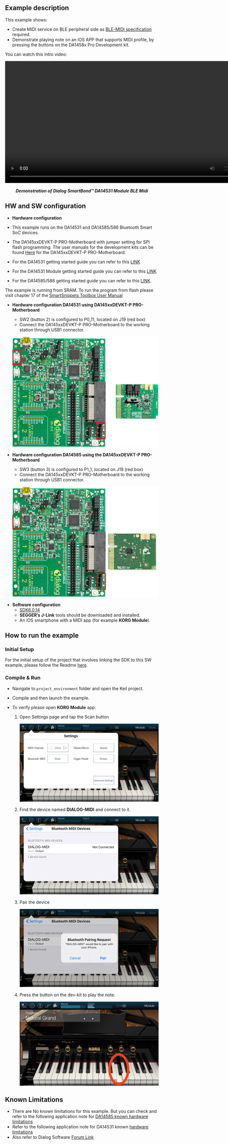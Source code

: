 ## Example description

This example shows:

- Create MIDI service on BLE peripheral side as [BLE-MIDI specification](https://www.midi.org/specifications-old/item/bluetooth-le-midi) required.
- Demonstrate playing note on an iOS APP that supports MIDI profile, by pressing the buttons on the DA1458x Pro Development kit.

You can watch this intro video:

   <div style="text-align:center">
      <video width="800" height="400" controls>
         <source src="midi.mp4" type="video/mp4">
         Your browser does not support this tag!
      </video>
   <p><b><i>Demonstration of Dialog SmartBond™ DA14531 Module BLE Midi</i></b></p>   
   </div> 

## HW and SW configuration

- **Hardware configuration**

- This example runs on the DA14531 and DA14585/586 Bluetooth Smart SoC devices.
- The DA145xxDEVKT-P PRO-Motherboard with jumper setting for SPI flash programming. The user manuals for the development kits can be found [Here](https://www.dialog-semiconductor.com/products/da14531-development-kit-pro) for the DA145xxDEVKT-P PRO-Motherboard.

- For the DA14531 getting started guide you can refer to this [LINK](http://lpccs-docs.dialog-semiconductor.com/UM-B-117-DA14531-Getting-Started-With-The-Pro-Development-Kit/index.html)
- For the DA14531 Module getting started guide you can refer to this [LINK](http://lpccs-docs.dialog-semiconductor.com/UM-B-139-Getting-Started-with-DA14531-TINY-Module/index.html)
- For the DA14585/586 getting started guide you can refer to this [LINK](http://lpccs-docs.dialog-semiconductor.com/da14585_getting_started/index.html).

The example is running from SRAM. To run the program from flash please visit chapter 17 of the [SmartSnippets Toolbox User Manual](http://lpccs-docs.dialog-semiconductor.com/UM-B-083/tools/mkImage.html)

* __Hardware configuration DA14531 using DA145xxDEVKT-P PRO-Motherboard__

	- SW2 (button 2) is configured to P0_11, located on J19 (red box)
	- Connect the DA145xxDEVKT-P PRO-Motherboard to the working station through USB1 connector. 

	![Motherboard_Hardware_Configuration_DA14531](assets/Motherboard_Hardware_Configuration_DA14531.png)
	
* **Hardware configuration DA14585 using the DA145xxDEVKT-P PRO-Motherboard**

	- SW3 (button 3) is configured to P1_1, located on J19 (red box)
	- Connect the DA145xxDEVKT-P PRO-Motherboard to the working station through USB1 connector.

	![Motherboard_Hardware_Configuration_DA14585](assets/Motherboard_Hardware_Configuration_DA14585.png)
	
- **Software configuration**
    - [SDK6.0.14](https://www.dialog-semiconductor.com/da14531_sdk_latest)
    - **SEGGER’s J-Link** tools should be downloaded and installed.
    - An iOS smartphone with a MIDI app (for example **KORG Module**).

## How to run the example

### Initial Setup

For the initial setup of the project that involves linking the SDK to this SW example, please follow the Readme [here](../../Readme.md).

### Compile & Run

- Navigate to ``project_environment`` folder and open the Keil project.
- Compile and then launch the example. 
- To verify please open **KORG Module** app:

    1. Open Settings page and tap the Scan button

        ![settings](assets/settings.png)

    2. Find the device named **DIALOG-MIDI** and connect to it.

        ![finddevice](assets/finddevice.png)

    3. Pair the device

        ![pair](assets/pair.png)

    4. Press the button on the dev-kit to play the note.

        ![playnote](assets/playnote.png)


## Known Limitations


- There are No known limitations for this example. But you can check and refer to the following application note for
[DA14585 known hardware limitations](https://www.dialog-semiconductor.com/sites/default/files/da1458x-knownlimitations_2019_01_07.pdf)
- Refer to the following application note for DA14531 known [hardware limitations](https://www.dialog-semiconductor.com/da14531_HW_Limitation)
- Also refer to Dialog Software [Forum Link](https://support.dialog-semiconductor.com/forum)

